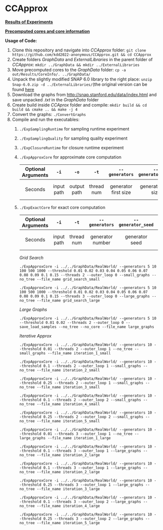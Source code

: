 # CCApprox

**[Results of Experiments](out/Results/)**

**[Precomputed cores and core information](out/Results/CoreInfo)** 

**Usage of Code:**

1. Clone this repository and navigate into *CCApprox* folder: ```git clone https://github.com/kdd2022-anonymous/CCApprox.git && cd CCApprox```
2. Create folders *GraphData* and *ExternalLibraries* in the parent folder of *CCApprox*: ```mkdir ../GraphData && mkdir ../ExternalLibraries```
3. Move precomputed cores to the *GraphData* folder: ```cp -a out/Results/CoreInfo/. ../GraphData/``` 
4. Unpack the slightly modified SNAP 6.0 library to the right place: ```unzip Snap-6.0.zip -d ../ExternalLibraries/```(the original version can be found [here](http://snap.stanford.edu/releases/Snap-6.0.zip)
5. Download the graphs from http://snap.stanford.edu/data/index.html and save unpacked *.txt* in the *GraphData* folder
6. Create build inside *CCAprox* folder and compile:
   ```mkdir build && cd build && cmake .. && make -j 4```
7. Convert the graphs: ```./ConvertGraphs```
8. Compile and run the executables:
   1. ```./ExpSamplingRuntime``` for sampling runtime experiment
   2. ```./ExpSamplingQuality``` for sampling quality experiment
   3. ```./ExpClosureRuntime``` for closure runtime experiment
   4. ```./ExpApproxCore``` for approximate core computation
   
       | Optional Arguments | ```-i```  | ```-o```  | ```-t```  | ```--generators``` | ```--generators_end```| ```--generators_step``` | ```--generator_seed``` | ```--threshold``` | ```--threshold_end``` | ```--threshold_step``` | ```--core_iterations```  | ```--samples``` | ```--sample_seed```  | ```--max_nodes``` | ```--max_edges``` |
       | :---:   | :-: | :-: | :-: | :------------: | :-----------------: | :------------------: | :------------------: | :------------------: | :------------------: | :------------------: | :------------------: | :------------: | :------------: | :------------: | :------------: |
       | Seconds | input path | output path | thread num | generator first size | generator last size | generator step size | generator seed | threshold smallest size | threshold largest size | threshold step | iterations of the core | number of samples | sample seed | max graph size | max graph edges |
   5. ```./ExpExactCore``` for exact core computation
    
       | Optional Arguments | ```-i```  | ```-t```  | ```--generators``` | ```--generator_seed``` | ```--core_iterations``` | ```--max_nodes``` | ```--max_edges``` |
       | :---:   | :-: | :-: | :------------: | :-----------------: | :------------------: | :------------: | :------------: |
       | Seconds | input path | thread num | generator number | generator seed | iterations of the core | max graph size | max graph edges |
       
       *Grid Search*
    
       ```./ExpApproxCore -i ../../GraphData/RealWorld/ --generators 5 10 100 500 1000 --threshold 0.01 0.02 0.03 0.04 0.05 0.06 0.07 0.08 0.09 0.1 0.15 --threads 2 --outer_loop 0 --small_graphs --no_tree --file_name grid_search_small```
    
       ```./ExpApproxCore -i ../../GraphData/RealWorld/ --generators 5 10 100 500 1000 --threshold 0.01 0.02 0.03 0.04 0.05 0.06 0.07 0.08 0.09 0.1 0.15 --threads 3 --outer_loop 0 --large_graphs --no_tree --file_name grid_search_large```
    
       *Large Graphs*
    
       ```./ExpApproxCore -i ../../GraphData/RealWorld/ --generators 5 10 --threshold 0.01 0.02 --threads 2 --outer_loop 0 --save_load_samples --no_tree --no_core --file_name large_graphs```
      
       *Iterative Approx*
   
       ```./ExpApproxCore -i ../../GraphData/RealWorld/ --generators 10 --threshold 0.01 --threads 2 --outer_loop 1 --no_tree --small_graphs --file_name iteration_1_small```
      
       ```./ExpApproxCore -i ../../GraphData/RealWorld/ --generators 10 --threshold 0.1 --threads 2 --outer_loop 1 --small_graphs --no_tree --file_name iteration_2_small```
    
       ```./ExpApproxCore -i ../../GraphData/RealWorld/ --generators 10 --threshold 0.25 --threads 2 --outer_loop 1 --small_graphs --no_tree --file_name iteration_3_small```
    
       ```./ExpApproxCore -i ../../GraphData/RealWorld/ --generators 10 --threshold 0.1 --threads 2 --outer_loop 2 --small_graphs --no_tree --file_name iteration_4_small```
    
       ```./ExpApproxCore -i ../../GraphData/RealWorld/ --generators 10 --threshold 0.25 --threads 2 --outer_loop 2 --small_graphs --no_tree --file_name iteration_5_small```
    
       ```./ExpApproxCore -i ../../GraphData/RealWorld/ --generators 10 --threshold 0.01 --threads 3 --outer_loop 1 --no_tree --large_graphs --file_name iteration_1_large```
    
       ```./ExpApproxCore -i ../../GraphData/RealWorld/ --generators 10 --threshold 0.1 --threads 3 --outer_loop 1 --large_graphs --no_tree --file_name iteration_2_large```

       ```./ExpApproxCore -i ../../GraphData/RealWorld/ --generators 10 --threshold 0.1 --threads 3 --outer_loop 1 --large_graphs --no_tree --file_name iteration_2_large```
     
       ```./ExpApproxCore -i ../../GraphData/RealWorld/ --generators 10 --threshold 0.25 --threads 3 --outer_loop 1 --large_graphs --no_tree --file_name iteration_3_large```
    
       ```./ExpApproxCore -i ../../GraphData/RealWorld/ --generators 10 --threshold 0.1 --threads 3 --outer_loop 2 --large_graphs --no_tree --file_name iteration_4_large```

       ```./ExpApproxCore -i ../../GraphData/RealWorld/ --generators 10 --threshold 0.25 --threads 3 --outer_loop 2 --large_graphs --no_tree --file_name iteration_5_large```
       
